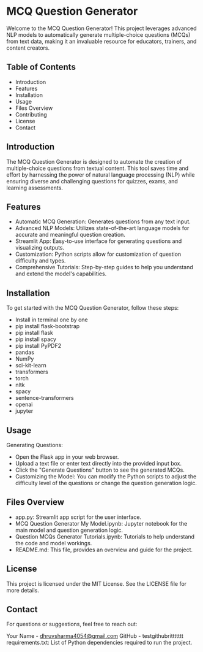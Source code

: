 # MCQ Question Generator
Welcome to the MCQ Question Generator! This project leverages advanced NLP models to automatically generate multiple-choice questions (MCQs) from text data, making it an invaluable resource for educators, trainers, and content creators.

## Table of Contents
- Introduction
- Features
- Installation
- Usage
- Files Overview
- Contributing
- License
- Contact

## Introduction
The MCQ Question Generator is designed to automate the creation of multiple-choice questions from textual content. This tool saves time and effort by harnessing the power of natural language processing (NLP) while ensuring diverse and challenging questions for quizzes, exams, and learning assessments.

## Features
- Automatic MCQ Generation: Generates questions from any text input.
- Advanced NLP Models: Utilizes state-of-the-art language models for accurate and meaningful question creation.
- Streamlit App: Easy-to-use interface for generating questions and visualizing outputs.
- Customization: Python scripts allow for customization of question difficulty and types.
- Comprehensive Tutorials: Step-by-step guides to help you understand and extend the model's capabilities.

## Installation
To get started with the MCQ Question Generator, follow these steps: 
- Install in terminal one by one
- pip install flask-bootstrap
- pip install flask
- pip install spacy
- pip install PyPDF2
- pandas
- NumPy
- sci-kit-learn
- transformers
- torch
- nltk
- spacy
- sentence-transformers
- openai
- jupyter

## Usage
Generating Questions:

- Open the Flask app in your web browser.
- Upload a text file or enter text directly into the provided input box.
- Click the "Generate Questions" button to see the generated MCQs.
- Customizing the Model: You can modify the Python scripts to adjust the difficulty level of the questions or change the question generation logic.

## Files Overview

- app.py: Streamlit app script for the user interface.
- MCQ Question Generator My Model.ipynb: Jupyter notebook for the main model and question generation logic.
- Question MCQs Generator Tutorials.ipynb: Tutorials to help understand the code and model workings.
- README.md: This file, provides an overview and guide for the project.

## License
This project is licensed under the MIT License. See the LICENSE file for more details.

## Contact
For questions or suggestions, feel free to reach out:

Your Name - dhruvsharma4054@gmail.com
GitHub - testgithubrittttttt
requirements.txt: List of Python dependencies required to run the project.
